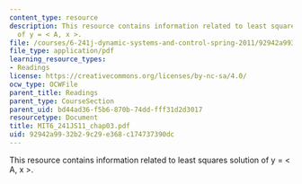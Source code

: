 ```yaml
---
content_type: resource
description: This resource contains information related to least squares solution
  of y = < A, x >.
file: /courses/6-241j-dynamic-systems-and-control-spring-2011/92942a9932b29c29e368c174737390dc_MIT6_241JS11_chap03.pdf
file_type: application/pdf
learning_resource_types:
- Readings
license: https://creativecommons.org/licenses/by-nc-sa/4.0/
ocw_type: OCWFile
parent_title: Readings
parent_type: CourseSection
parent_uid: bd44ad36-f5b6-870b-74dd-fff31d2d3017
resourcetype: Document
title: MIT6_241JS11_chap03.pdf
uid: 92942a99-32b2-9c29-e368-c174737390dc
---
```

This resource contains information related to least squares solution of y = < A, x >.